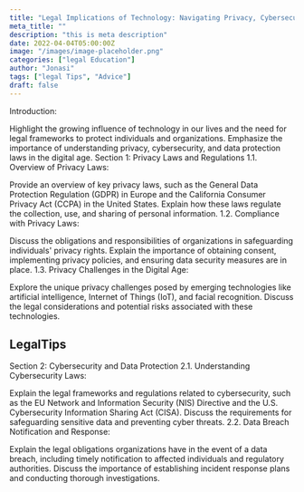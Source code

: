 ```yaml
---
title: "Legal Implications of Technology: Navigating Privacy, Cybersecurity, and Data Protection Laws"
meta_title: ""
description: "this is meta description"
date: 2022-04-04T05:00:00Z
image: "/images/image-placeholder.png"
categories: ["legal Education"]
author: "Jonasi"
tags: ["legal Tips", "Advice"]
draft: false
---
```


Introduction:

Highlight the growing influence of technology in our lives and the need for legal frameworks to protect individuals and organizations.
Emphasize the importance of understanding privacy, cybersecurity, and data protection laws in the digital age.
Section 1: Privacy Laws and Regulations
1.1. Overview of Privacy Laws:

Provide an overview of key privacy laws, such as the General Data Protection Regulation (GDPR) in Europe and the California Consumer Privacy Act (CCPA) in the United States.
Explain how these laws regulate the collection, use, and sharing of personal information.
1.2. Compliance with Privacy Laws:

Discuss the obligations and responsibilities of organizations in safeguarding individuals' privacy rights.
Explain the importance of obtaining consent, implementing privacy policies, and ensuring data security measures are in place.
1.3. Privacy Challenges in the Digital Age:

Explore the unique privacy challenges posed by emerging technologies like artificial intelligence, Internet of Things (IoT), and facial recognition.
Discuss the legal considerations and potential risks associated with these technologies.

## LegalTips

Section 2: Cybersecurity and Data Protection
2.1. Understanding Cybersecurity Laws:

Explain the legal frameworks and regulations related to cybersecurity, such as the EU Network and Information Security (NIS) Directive and the U.S. Cybersecurity Information Sharing Act (CISA).
Discuss the requirements for safeguarding sensitive data and preventing cyber threats.
2.2. Data Breach Notification and Response:

Explain the legal obligations organizations have in the event of a data breach, including timely notification to affected individuals and regulatory authorities.
Discuss the importance of establishing incident response plans and conducting thorough investigations.
